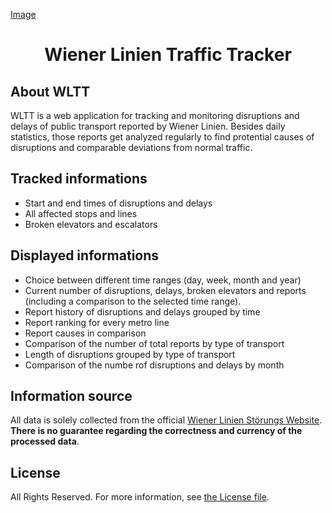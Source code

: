 [Image](https://raw.githubusercontent.com/Jan-Emig/wl-traffic-tracker/main/resources/github/brand.svg)
<h1 align="center">Wiener Linien Traffic Tracker</h1>

## About WLTT

WLTT is a web application for tracking and monitoring disruptions and delays of public transport reported by Wiener Linien. Besides daily statistics, those reports get analyzed regularly to find protential causes of disruptions and comparable deviations from normal traffic.

## Tracked informations

- Start and end times of disruptions and delays
- All affected stops and lines
- Broken elevators and escalators

## Displayed informations
- Choice between different time ranges (day, week, month and year)
- Current number of disruptions, delays, broken elevators and reports (including a comparison to the selected time range).
- Report history of disruptions and delays grouped by time
- Report ranking for every metro line
- Report causes in comparison
- Comparison of the number of total reports by type of transport
- Length of disruptions grouped by type of transport
- Comparison of the numbe rof disruptions and delays by month

## Information source

All data is solely collected from the official [Wiener Linien Störungs Website](https://www.wienerlinien.at/eportal3/ep/programView.do?pageTypeId=66526&channelId=-46588&programId=69817). __There is no guarantee regarding the correctness and currency of the processed data__.

## License

All Rights Reserved. For more information, see [the License file](license.md).
